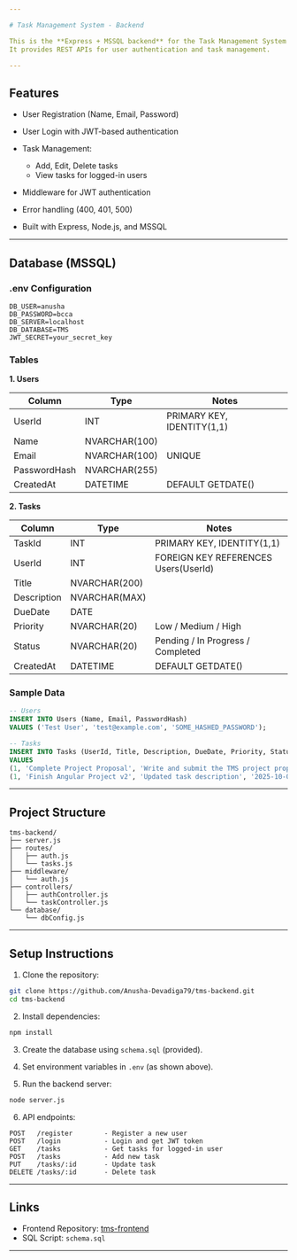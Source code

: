 ```yaml
---

# Task Management System - Backend

This is the **Express + MSSQL backend** for the Task Management System (TMS).
It provides REST APIs for user authentication and task management.

---
```


## **Features**

* User Registration (Name, Email, Password)
* User Login with JWT-based authentication
* Task Management:

  * Add, Edit, Delete tasks
  * View tasks for logged-in users
* Middleware for JWT authentication
* Error handling (400, 401, 500)
* Built with Express, Node.js, and MSSQL

---

## **Database (MSSQL)**

### **.env Configuration**

```env
DB_USER=anusha
DB_PASSWORD=bcca
DB_SERVER=localhost
DB_DATABASE=TMS
JWT_SECRET=your_secret_key
```

### **Tables**

**1. Users**

| Column       | Type          | Notes                      |
| ------------ | ------------- | -------------------------- |
| UserId       | INT           | PRIMARY KEY, IDENTITY(1,1) |
| Name         | NVARCHAR(100) |                            |
| Email        | NVARCHAR(100) | UNIQUE                     |
| PasswordHash | NVARCHAR(255) |                            |
| CreatedAt    | DATETIME      | DEFAULT GETDATE()          |

**2. Tasks**

| Column      | Type          | Notes                                |
| ----------- | ------------- | ------------------------------------ |
| TaskId      | INT           | PRIMARY KEY, IDENTITY(1,1)           |
| UserId      | INT           | FOREIGN KEY REFERENCES Users(UserId) |
| Title       | NVARCHAR(200) |                                      |
| Description | NVARCHAR(MAX) |                                      |
| DueDate     | DATE          |                                      |
| Priority    | NVARCHAR(20)  | Low / Medium / High                  |
| Status      | NVARCHAR(20)  | Pending / In Progress / Completed    |
| CreatedAt   | DATETIME      | DEFAULT GETDATE()                    |

### **Sample Data**

```sql
-- Users
INSERT INTO Users (Name, Email, PasswordHash)
VALUES ('Test User', 'test@example.com', 'SOME_HASHED_PASSWORD');

-- Tasks
INSERT INTO Tasks (UserId, Title, Description, DueDate, Priority, Status)
VALUES
(1, 'Complete Project Proposal', 'Write and submit the TMS project proposal', '2025-10-01', 'High', 'Pending'),
(1, 'Finish Angular Project v2', 'Updated task description', '2025-10-01', 'Medium', 'In Progress');
```

---

## **Project Structure**

```
tms-backend/
├── server.js
├── routes/
│   ├── auth.js
│   └── tasks.js
├── middleware/
│   └── auth.js
├── controllers/
│   ├── authController.js
│   └── taskController.js
└── database/
    └── dbConfig.js
```

---

## **Setup Instructions**

1. Clone the repository:

```bash
git clone https://github.com/Anusha-Devadiga79/tms-backend.git
cd tms-backend
```

2. Install dependencies:

```bash
npm install
```

3. Create the database using `schema.sql` (provided).

4. Set environment variables in `.env` (as shown above).

5. Run the backend server:

```bash
node server.js
```

6. API endpoints:

```
POST   /register        - Register a new user
POST   /login           - Login and get JWT token
GET    /tasks           - Get tasks for logged-in user
POST   /tasks           - Add new task
PUT    /tasks/:id       - Update task
DELETE /tasks/:id       - Delete task
```

---

## **Links**

* Frontend Repository: [tms-frontend](https://github.com/Anusha-Devadiga79/tms-frontend)
* SQL Script: `schema.sql`

---
